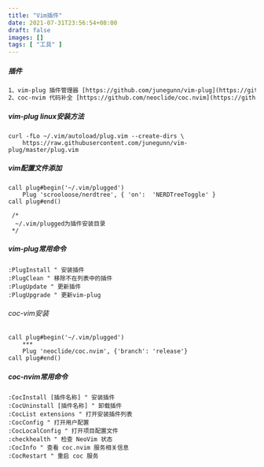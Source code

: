 ```yaml
---
title: "Vim插件"
date: 2021-07-31T23:56:54+08:00
draft: false
images: []
tags: [ "工具" ]
---
```


##### 插件

```html
1、vim-plug 插件管理器 [https://github.com/junegunn/vim-plug](https://github.com/junegunn/vim-plug)
2、coc-nvim 代码补全 [https://github.com/neoclide/coc.nvim](https://github.com/neoclide/coc.nvim)
```

##### vim-plug linux安装方法

```Shell
curl -fLo ~/.vim/autoload/plug.vim --create-dirs \
    https://raw.githubusercontent.com/junegunn/vim-plug/master/plug.vim
```

##### vim配置文件添加

```Shell
call plug#begin('~/.vim/plugged')
    Plug 'scrooloose/nerdtree', { 'on':  'NERDTreeToggle' }
call plug#end()

 /*
  ~/.vim/plugged为插件安装目录 
 */
```

##### vim-plug常用命令

```vim
:PlugInstall " 安装插件
:PlugClean " 移除不在列表中的插件
:PlugUpdate " 更新插件
:PlugUpgrade " 更新vim-plug
```

###### coc-vim安装

```vim
call plug#begin('~/.vim/plugged')
    ***
    Plug 'neoclide/coc.nvim', {'branch': 'release'}
call plug#end()
```

##### coc-nvim常用命令

```vim
:CocInstall [插件名称] " 安装插件
:CocUninstall [插件名称] " 卸载插件
:CocList extensions " 打开安装插件列表
:CocConfig " 打开用户配置 
:CocLocalConfig " 打开项目配置文件
:checkhealth " 检查 NeoVim 状态
:CocInfo " 查看 coc.nvim 服务相关信息
:CocRestart " 重启 coc 服务
```
